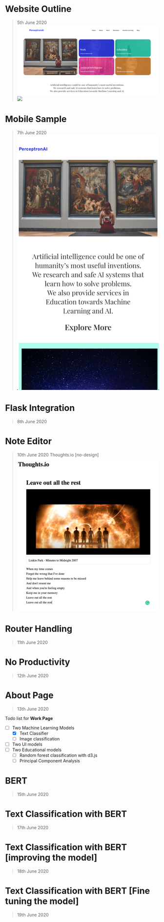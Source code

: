 # Website Outline

>5th June 2020
![](Sample.png)
![](features.png)

# Mobile Sample

>7th June 2020
![](Mobile.png)

# Flask Integration
>8th June 2020

# Note Editor 
>10th June 2020
Thoughts.io [no-design]
![](thoughts.png)

# Router Handling
>11th June 2020


# No Productivity
>12th June 2020

# About Page 
>13th June 2020

Todo list for **Work Page**
- [ ] Two Machine Learning Models
  - [x] Text Classifier 
  - [ ] Image classification
- [ ] Two UI models
- [ ] Two Educational models
  - [ ] Random forest classification with d3.js
  - [ ] Principal Component Analysis

# BERT
>15th June 2020

# Text Classification with BERT
>17th June 2020


# Text Classification with BERT [improving the model]
>18th June 2020

# Text Classification with BERT [Fine tuning the model]
>19th June 2020
